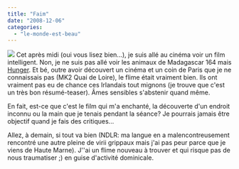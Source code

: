 ```yaml
---
title: "Faim"
date: "2008-12-06"
categories: 
  - "le-monde-est-beau"
---
```


![](images/bT*xJmx*PTEyMjg1MTIwNjA2MDkmcHQ9MTIyODUxMjA2NzA*NiZwPTMwODM*MSZkPSZnPTEmdD*mbz**YjY1MjJlNzZkZGQ*NjY1OTQ1ZGFmZDg3OTBlOTkzYg==.gif) Cet après midi (oui vous lisez bien...), je suis allé au cinéma voir un film intelligent. Non, je ne suis pas allé voir les animaux de Madagascar 164 mais [Hunger](http://www.allocine.fr/film/fichefilm_gen_cfilm=115096.html). Et bé, outre avoir découvert un cinéma et un coin de Paris que je ne connaissais pas (MK2 Quai de Loire), le flime était vraiment bien. Ils ont vraiment pas eu de chance ces Irlandais tout mignons (je trouve que c'est un très bon résumé-teaser). Âmes sensibles s'abstenir quand même.

En fait, est-ce que c'est le film qui m'a enchanté, la découverte d'un endroit inconnu ou la main que je tenais pendant la séance? Je pourrais jamais être objectif quand je fais des critiques...

Allez, à demain, si tout va bien (NDLR: ma langue en a malencontreusement rencontré une autre pleine de virii grippaux mais j'ai pas peur parce que je viens de Haute Marne). J''ai un flime nouveau à trouver et qui risque pas de nous traumatiser ;) en guise d'activité dominicale.
